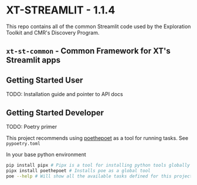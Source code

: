 # XT-STREAMLIT - 1.1.4

This repo contains all of the common Streamlit code used by the Exploration Toolkit and CMR's Discovery Program.

## `xt-st-common` - Common Framework for XT's Streamlit apps

## Getting Started User
TODO: Installation guide and pointer to API docs

## Getting Started Developer
TODO: Poetry primer

This project recommends using [poethepoet](https://poethepoet.natn.io/index.html) as a tool for running tasks. See `pypoetry.toml`

In your base python environment
``` bash
pip install pipx # Pipx is a tool for installing python tools globally
pipx install poethepoet # Installs poe as a global tool
poe --help # Will show all the available tasks defined for this project
```
